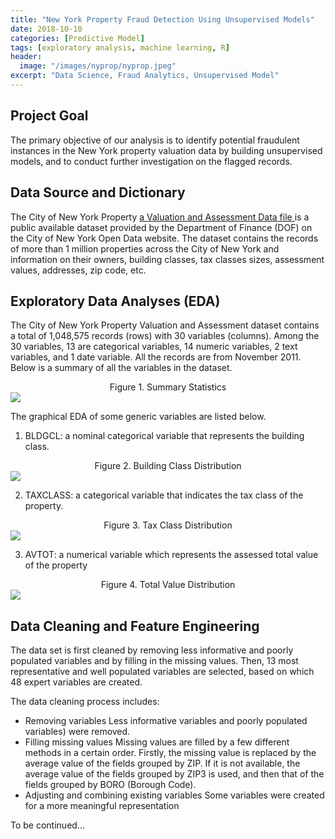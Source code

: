 ```yaml
---
title: "New York Property Fraud Detection Using Unsupervised Models"
date: 2018-10-10
categories: [Predictive Model]
tags: [exploratory analysis, machine learning, R]
header:
  image: "/images/nyprop/nyprop.jpeg"
excerpt: "Data Science, Fraud Analytics, Unsupervised Model"
---
```


## Project Goal
The primary objective of our analysis is to identify potential fraudulent instances in the New York property valuation data by building unsupervised models, and to conduct further investigation on the flagged records.

## Data Source and Dictionary
The City of New York Property <a href="https://data.cityofnewyork.us/Housing-Development/Property-Valuation-and-Assessment-Data/rgy2-tti8">a Valuation and Assessment Data file </a> is a public available dataset provided by the Department of Finance (DOF) on the City of New York Open Data website. The dataset contains the records of more than 1 million properties across the City of New York and information on their owners, building classes, tax classes sizes, assessment values, addresses, zip code, etc.

## Exploratory Data Analyses (EDA)
The City of New York Property Valuation and Assessment dataset contains a total of 1,048,575 records (rows) with 30 variables (columns). Among the 30 variables, 13 are categorical variables, 14 numeric variables, 2 text variables, and 1 date variable. All the records are from November 2011. Below is a summary of all the variables in the dataset.

<div style="text-align: center"> Figure 1. Summary Statistics</div>
<img src="{{ site.url }}{{ site.baseurl }}/images/nyprop/nyprop1.png">

The graphical EDA of some generic variables are listed below.
1. BLDGCL: a nominal categorical variable that represents the building class.
<div style="text-align: center"> Figure 2. Building Class Distribution</div>
<img src="{{ site.url }}{{ site.baseurl }}/images/nyprop/nyprop2.png">


2. TAXCLASS: a categorical variable that indicates the tax class of the property.
<div style="text-align: center"> Figure 3. Tax Class Distribution</div>
<img src="{{ site.url }}{{ site.baseurl }}/images/nyprop/nyprop3.png">


3. AVTOT: a numerical variable which represents the assessed total value of the property
<div style="text-align: center"> Figure 4. Total Value Distribution</div>
<img src="{{ site.url }}{{ site.baseurl }}/images/nyprop/nyprop4.png">

## Data Cleaning and Feature Engineering
The data set is first cleaned by removing less informative and poorly populated variables and by filling in the missing values. Then, 13 most representative and well populated variables are selected, based on which 48 expert variables are created.

The data cleaning process includes:
* Removing variables
  Less informative variables and poorly populated variables) were removed.
* Filling missing values
  Missing values are filled by a few different methods in a certain order. Firstly, the missing value is replaced by the average value of the fields grouped by ZIP. If it is not available, the average value of the fields grouped by ZIP3 is used, and then that of the fields grouped by BORO (Borough Code).
* Adjusting and combining existing variables
  Some variables were created for a more meaningful representation

To be continued...
